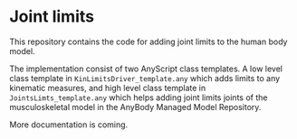 # Joint limits

This repository contains the code for adding joint limits to the human body model.

The implementation consist of two AnyScript class templates. A low level class template in `KinLimitsDriver_template.any` which adds limits to any kinematic measures, and high level class template in `JointsLimts_template.any` which helps adding joint limits joints of the musculoskeletal model in the AnyBody Managed Model Repository.


More documentation is coming. 